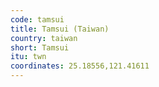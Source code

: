 ```yaml
---
code: tamsui
title: Tamsui (Taiwan)
country: taiwan
short: Tamsui
itu: twn
coordinates: 25.18556,121.41611
---
```


